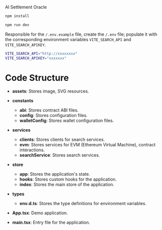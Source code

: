 AI Settlement Oracle

```zsh
npm install

npm run dev
```

Responsible for the `/.env.example` file, create the `/.env` file;
populate it with the corresponding environment variables `VITE_SEARCH_API` and `VITE_SEARCH_APIKEY`.

```zsh
VITE_SEARCH_API="http://xxxxxxxx"
VITE_SEARCH_APIKEY="xxxxxxx"
```

# Code Structure

- **assets**: Stores image, SVG resources.

- **constants**

  - **abi**: Stores contract ABI files.
  - **config**: Stores configuration files.
  - **walletConfig**: Stores wallet configuration files.

- **services**

  - **clients**: Stores clients for search services.
  - **evm**: Stores services for EVM (Ethereum Virtual Machine), contract interactions.
  - **searchService**: Stores search services.

- **store**

  - **app**: Stores the application's state.
  - **hooks**: Stores custom hooks for the application.
  - **index**: Stores the main store of the application.

- **types**

  - **env.d.ts**: Stores the type definitions for environment variables.

- **App.tsx**: Demo application.
- **main.tsx**: Entry file for the application.
